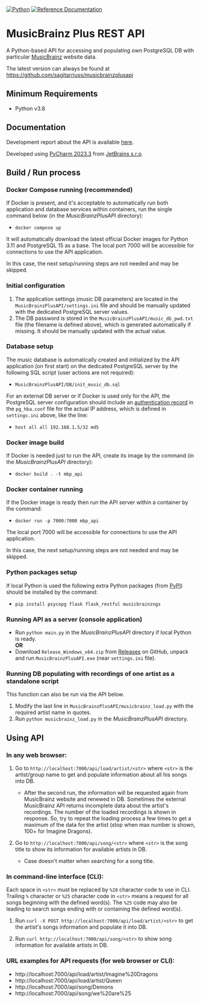 [![Python](https://img.shields.io/badge/python-3.8%20%7C%203.9%20%7C%203.10%20%7C%203.11%20%7C%203.12-blue.svg)](https://www.python.org/)
[![Reference Documentation](http://img.shields.io/badge/doc-reference-blue.svg)](https://github.com/sagitarriuss/MusicBrainzPlusAPI/tree/main/docs)

# MusicBrainz Plus REST API

A Python-based API for accessing and populating own PostgreSQL DB with particular [MusicBrainz](https://musicbrainz.org) website data.

The latest version can always be found at https://github.com/sagitarriuss/musicbrainzplusapi

## Minimum Requirements

* Python v3.8

## Documentation
Development report about the API is available [here](https://github.com/sagitarriuss/MusicBrainzPlusAPI/blob/main/docs/mbp_api_dev_report.md).

Developed using [PyCharm 2023.3](https://www.jetbrains.com/pycharm) from [JetBrains s.r.o](https://www.jetbrains.com/).

## Build / Run process

### Docker Compose running (recommended)

If Docker is present, and it's acceptable to automatically run both application and database services within containers, run the single command below (in the *MusicBrainzPlusAPI* directory):
- `docker compose up`

It will automatically download the latest official Docker images for Python 3.11 and PostgreSQL 15 as a base. The local port 7000 will be accessible for connections to use the API application.

In this case, the next setup/running steps are not needed and may be skipped.

### Initial configuration

1) The application settings (music DB parameters) are located in the `MusicBrainzPlusAPI/settings.ini` file and should be manually updated with the dedicated PostgreSQL server values.
2) The DB password is stored in the `MusicBrainzPlusAPI/music_db_pwd.txt` file (the filename is defined above), which is generated automatically if missing. It should be manually updated with the actual value.

### Database setup

The music database is automatically created and initialized by the API application (on first start) on the dedicated PostgreSQL server by the following SQL script (user actions are not required):
- `MusicBrainzPlusAPI/DB/init_music_db.sql`

For an external DB server or if Docker is used only for the API, the PostgreSQL server configuration should include an [authentication record](https://www.postgresql.org/docs/current/auth-pg-hba-conf.html) in the `pg_hba.conf` file for the actual IP address, which is defined in `settings.ini` above, like the line:
- `host all all 192.168.1.5/32 md5`

### Docker image build

If Docker is needed just to run the API, create its image by the command (in the *MusicBrainzPlusAPI* directory):
- `docker build . -t mbp_api`

### Docker container running

If the Docker image is ready then run the API server within a container by the command:
- `docker run -p 7000:7000 mbp_api`

The local port 7000 will be accessible for connections to use the API application.

In this case, the next setup/running steps are not needed and may be skipped.

### Python packages setup

If local Python is used the following extra Python packages (from [PyPI](https://pypi.org)) should be installed by the command:
- `pip install psycopg flask flask_restful musicbrainzngs`

### Running API as a server (console application)

- Run `python main.py` in the *MusicBrainzPlusAPI* directory if local Python is ready.
<br>__OR__
- Download `Release_Windows_x64.zip` from [Releases](https://github.com/sagitarriuss/MusicBrainzPlusAPI/releases) on GitHub, unpack and run `MusicBrainzPlusAPI.exe` (near `settings.ini` file).

### Running DB populating with recordings of one artist as a standalone script

This function can also be run via the API below.

1) Modify the last line in `MusicBrainzPlusAPI/musicbrainz_load.py` with the required artist name in quotes.
2) Run `python musicbrainz_load.py` in the *MusicBrainzPlusAPI* directory.

## Using API

### In any web browser:

1) Go to `http://localhost:7000/api/load/artist/<str>` where `<str>` is the artist/group name to get and populate information about all his songs into DB.

    - After the second run, the information will be requested again from MusicBrainz website and renewed in DB. Sometimes the external MusicBrainz API returns incomplete data about the artist's recordings. The number of the loaded recordings is shown in response. So, try to repeat the loading process a few times to get a maximum of the data for the artist (stop when max number is shown, 100+ for Imagine Dragons).

2) Go to `http://localhost:7000/api/song/<str>` where `<str>` is the song title to show its information for available artists in DB.

    - Case doesn't matter when searching for a song title.

### In command-line interface (CLI):

Each space in `<str>` must be replaced by `%20` character code to use in CLI. Trailing `%` character or `%25` character code in `<str>` means a request for all songs beginning with the defined word(s). The `%25` code may also be leading to search songs ending with or containing the defined word(s).

1) Run `curl -X POST http://localhost:7000/api/load/artist/<str>` to get the artist's songs information and populate it into DB.

2) Run `curl http://localhost:7000/api/song/<str>` to show song information for available artists in DB.

### URL examples for API requests (for web browser or CLI):

- http://localhost:7000/api/load/artist/Imagine%20Dragons
- http://localhost:7000/api/load/artist/Queen
- http://localhost:7000/api/song/Demons
- http://localhost:7000/api/song/we%20are%25